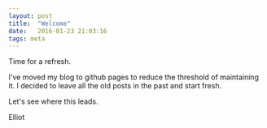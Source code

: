 ```yaml
---
layout: post
title:  "Welcome"
date:   2016-01-23 21:03:16
tags: meta
---
```


Time for a refresh.

I've moved my blog to github pages to reduce the threshold of maintaining it.
I decided to leave all the old posts in the past and start fresh.

Let's see where this leads.

Elliot
